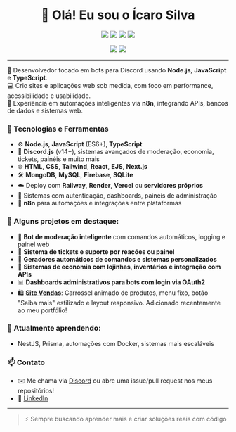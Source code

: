 <h1 align="center">👋 Olá! Eu sou o Ícaro Silva</h1>

<p align="center">
  <img src="https://img.shields.io/badge/Node.js-339933?style=for-the-badge&logo=nodedotjs&logoColor=white" />
  <img src="https://img.shields.io/badge/JavaScript-F7DF1E?style=for-the-badge&logo=javascript&logoColor=black" />
  <img src="https://img.shields.io/badge/Discord.js-5865F2?style=for-the-badge&logo=discord&logoColor=white" />
  <img src="https://img.shields.io/badge/n8n-FF6600?style=for-the-badge&logo=n8n&logoColor=white" />
</p>

<p align="center">
  <img src="https://github-readme-stats.vercel.app/api?username=icarofffffts&show_icons=true&theme=github_dark" />
  <img src="https://github-readme-stats.vercel.app/api/top-langs/?username=icarofffffts&layout=compact&theme=github_dark" />
</p>

---

🎯 Desenvolvedor focado em bots para Discord usando **Node.js**, **JavaScript** e **TypeScript**.  
💻 Crio sites e aplicações web sob medida, com foco em performance, acessibilidade e usabilidade.  
🔗 Experiência em automações inteligentes via **n8n**, integrando APIs, bancos de dados e sistemas web.

### 🚀 Tecnologias e Ferramentas
- ⚙️ **Node.js**, **JavaScript** (ES6+), **TypeScript**
- 🤖 **Discord.js** (v14+), sistemas avançados de moderação, economia, tickets, painéis e muito mais
- 🌐 **HTML**, **CSS**, **Tailwind**, **React**, **EJS**, **Next.js**
- 🛠️ **MongoDB**, **MySQL**, **Firebase**, **SQLite**
- ☁️ Deploy com **Railway**, **Render**, **Vercel** ou **servidores próprios**
- 🔐 Sistemas com autenticação, dashboards, painéis de administração
- 🤖 **n8n** para automações e integrações entre plataformas

### 📌 Alguns projetos em destaque:
- 🧠 **Bot de moderação inteligente** com comandos automáticos, logging e painel web
- 💬 **Sistema de tickets e suporte por reações ou painel**
- 🧾 **Geradores automáticos de comandos e sistemas personalizados**
- 🛒 **Sistemas de economia com lojinhas, inventários e integração com APIs**
- 📊 **Dashboards administrativos para bots com login via OAuth2**
- 🛍️ **[Site Vendas](https://github.com/icarofffffts/site-vendas)**: Carrossel animado de produtos, menu fixo, botão "Saiba mais" estilizado e layout responsivo. Adicionado recentemente ao meu portfólio!

### 🌱 Atualmente aprendendo:
- NestJS, Prisma, automações com Docker, sistemas mais escaláveis

### 📫 Contato
- ✉️ Me chama via [Discord](https://discord.com/users/icaropjl) ou abre uma issue/pull request nos meus repositórios!
- 💼 [LinkedIn](https://www.linkedin.com/in/icaro-fernandes-b64300252)

---

> ⚡ Sempre buscando aprender mais e criar soluções reais com código
